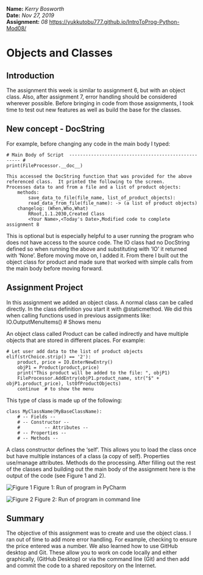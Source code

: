 **Name:** *Kerry Bosworth*  
**Date:** *Nov 27, 2019*  
**Assignment:** *08*
https://yukkutobu777.github.io/IntroToProg-Python-Mod08/

# Objects and Classes

## Introduction

The assignment this week is similar to assignment 6, but with an object class. Also, after assignment 7, error handling should be considered wherever possible. Before bringing in code from those assignments, I took time to test out new features as well as build the base for the classes.

## New concept - DocString

For example, before changing any code in the main body I typed:

```
# Main Body of Script  ---------------------------------------------------- #
print(FileProcessor.__doc__)

This accessed the DocString function that was provided for the above referenced class.  It printed the following to the screen. 
Processes data to and from a file and a list of product objects:
    methods:
        save_data_to_file(file_name, list_of_product_objects):
        read_data_from_file(file_name): -> (a list of product objects)
    changelog: (When,Who,What)
        RRoot,1.1.2030,Created Class
        <Your Name>,<Today's Date>,Modified code to complete assignment 8
```

This is optional but is especially helpful to a user running the program who does not have access to the source code. The IO class had no DocString defined so when running the above and substituting with ‘IO’ it returned with ‘None’. Before moving move on, I added it. From there I built out the object class for product and made sure that worked with simple calls from the main body before moving forward.


## Assignment Project

In this assignment we added an object class. A normal class can be called directly. In the class definition you start it with @staticmethod. We did this when calling functions used in previous assignments like:
IO.OutputMenuItems()  # Shows menu

An object class called Product can be called indirectly and have multiple objects that are stored in different places. For example:

```
# Let user add data to the list of product objects
elif(strChoice.strip() == '2'):
    product, price = IO.EnterNewEntry()
    objP1 = Product(product,price)
    print("This product will be added to the file: ", objP1)
    FileProcessor.AddEntry(objP1.product_name, str("$" + objP1.product_price), lstOfProductObjects)
    continue  # to show the menu
```

This type of class is made up of the following:
 
```
class MyClassName(MyBaseClassName): 
    # -- Fields --     
    # -- Constructor --
    #         -- Attributes --
    # -- Properties --     
    # -- Methods --   
```
A class constructor defines the ‘self’. This allows you to load the class once but have multiple instances of a class (a copy of self). Properties use/manage attributes. Methods do the processing.
After filling out the rest of the classes and building out the main body of the assignment here is the output of the code (see Figure 1 and 2).

![Figure 1](https://yukkutobu777.github.io/IntroToProg-Python-Mod07/Figure1.png "Figure 1")
Figure 1: Run of program in PyCharm

![Figure 2](https://yukkutobu777.github.io/IntroToProg-Python-Mod07/Figure2.png "Figure 2")
Figure 2: Run of program in command line

## Summary

The objective of this assignment was to create and use the object class. I ran out of time to add more error handling. For example, checking to ensure the price entered was a number. We also learned how to use GitHub desktop and Git. These allow you to work on code locally and either graphically, (GitHub Desktop) or via the command line (Git) and then add and commit the code to a shared repository on the Internet.


